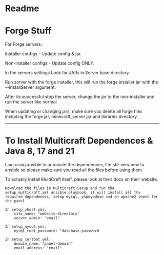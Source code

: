 # Readme
# Forge Stuff

For Forge servers:

Installer configs - Update config & jar.

Non-installer configs - Update config ONLY.


In the servers settings Look for JARs in Server base directory.


Run server with the forge installer, this will run the forge installer jar with the --installServer argument.


After its successful stop the server, change the jar to the non-installer and run the server like normal.

When updating or changing jars, make sure you delete all forge files including the forge jar, minecraft_server jar and libraries directory.

------------


# To Install Multicraft Dependences & Java 8, 17 and 21
I am using ansible to automate the dependences, I'm still very new to ansible so please make sure you read all the files before using them.

To actually install MultiCraft itself, please look at their docs on their website.

```Download the files in Multicraft-Setup and run the setup_multicraft.yml ansible playbook, it will install all the required dependences, setup mysql, phpmyadmin and an apache2 vhost for the panel```
```Please change these:
In setup_vhost.yml:
	site_name: "website-directory"
	server_admin: "email"

In setup_mysql.yml:
	mysql_root_password: "database-password
	
In setup_certbot.yml:
	domain_name: "panel-domain"
    email_address: "email"
